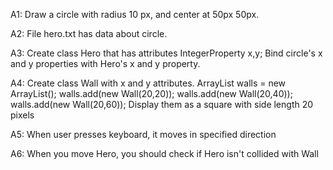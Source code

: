 A1: Draw a circle with radius 10 px, and center at 50px 50px.

A2: File hero.txt has data about circle.

A3: Create class Hero that has attributes IntegerProperty x,y; Bind circle's x and y properties with Hero's x and y property.

A4: Create class Wall with x and y attributes.
ArrayList<Wall> walls = new ArrayList<Wall>();
walls.add(new Wall(20,20));
walls.add(new Wall(20,40));
walls.add(new Wall(20,60));
Display them as a square with side length 20 pixels

A5: When user presses keyboard, it moves in specified direction

A6: When you move Hero, you should check if Hero isn't collided with Wall
